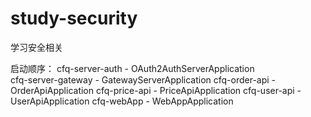 # study-security
学习安全相关

启动顺序：
cfq-server-auth - OAuth2AuthServerApplication  
cfq-server-gateway - GatewayServerApplication
cfq-order-api - OrderApiApplication
cfq-price-api - PriceApiApplication
cfq-user-api - UserApiApplication
cfq-webApp - WebAppApplication
 